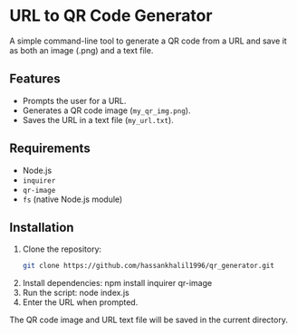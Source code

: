# URL to QR Code Generator

A simple command-line tool to generate a QR code from a URL and save it as both an image (.png) and a text file.

## Features
- Prompts the user for a URL.
- Generates a QR code image (`my_qr_img.png`).
- Saves the URL in a text file (`my_url.txt`).

## Requirements
- Node.js
- `inquirer`
- `qr-image`
- `fs` (native Node.js module)

## Installation
1. Clone the repository:
   ```bash
   git clone https://github.com/hassankhalil1996/qr_generator.git
2. Install dependencies:
   npm install inquirer qr-image
3. Run the script:
   node index.js
4. Enter the URL when prompted.

The QR code image and URL text file will be saved in the current directory.
